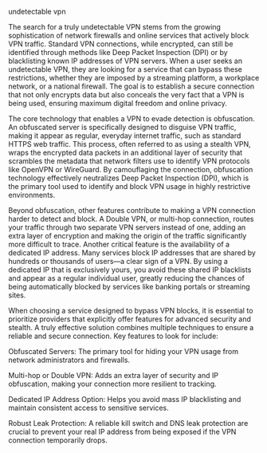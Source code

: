 undetectable vpn


The search for a truly undetectable VPN stems from the growing sophistication of network firewalls and online services that actively block VPN traffic. Standard VPN connections, while encrypted, can still be identified through methods like Deep Packet Inspection (DPI) or by blacklisting known IP addresses of VPN servers. When a user seeks an undetectable VPN, they are looking for a service that can bypass these restrictions, whether they are imposed by a streaming platform, a workplace network, or a national firewall. The goal is to establish a secure connection that not only encrypts data but also conceals the very fact that a VPN is being used, ensuring maximum digital freedom and online privacy.



The core technology that enables a VPN to evade detection is obfuscation. An obfuscated server is specifically designed to disguise VPN traffic, making it appear as regular, everyday internet traffic, such as standard HTTPS web traffic. This process, often referred to as using a stealth VPN, wraps the encrypted data packets in an additional layer of security that scrambles the metadata that network filters use to identify VPN protocols like OpenVPN or WireGuard. By camouflaging the connection, obfuscation technology effectively neutralizes Deep Packet Inspection (DPI), which is the primary tool used to identify and block VPN usage in highly restrictive environments.



Beyond obfuscation, other features contribute to making a VPN connection harder to detect and block. A Double VPN, or multi-hop connection, routes your traffic through two separate VPN servers instead of one, adding an extra layer of encryption and making the origin of the traffic significantly more difficult to trace. Another critical feature is the availability of a dedicated IP address. Many services block IP addresses that are shared by hundreds or thousands of users—a clear sign of a VPN. By using a dedicated IP that is exclusively yours, you avoid these shared IP blacklists and appear as a regular individual user, greatly reducing the chances of being automatically blocked by services like banking portals or streaming sites.



When choosing a service designed to bypass VPN blocks, it is essential to prioritize providers that explicitly offer features for advanced security and stealth. A truly effective solution combines multiple techniques to ensure a reliable and secure connection. Key features to look for include:



Obfuscated Servers: The primary tool for hiding your VPN usage from network administrators and firewalls.


Multi-hop or Double VPN: Adds an extra layer of security and IP obfuscation, making your connection more resilient to tracking.


Dedicated IP Address Option: Helps you avoid mass IP blacklisting and maintain consistent access to sensitive services.


Robust Leak Protection: A reliable kill switch and DNS leak protection are crucial to prevent your real IP address from being exposed if the VPN connection temporarily drops.




